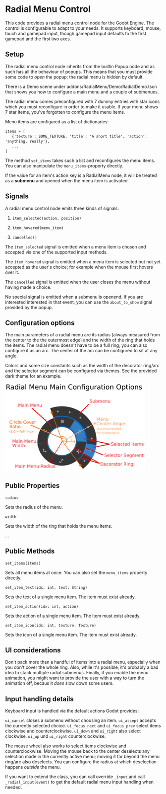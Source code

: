 Radial Menu Control
===================

This code provides a radial menu control node for the Godot Engine. The control
is configurable to adapt to your needs. It supports keyboard, mouse, touch and gamepad 
input, though gamepad input defaults to the first gamepad and the first two axes.


Setup
-----

The radial menu control node inherits from the builtin Popup node and as such has
all the behaviour of popups.  This means that you must provide some code to *open* the popup; the radial menu is hidden by default. 

There is a Demo scene under addons/RadialMenu/Demo/RadialDemo.tscn that shows you how to configure a main menu and a couple of submenues.

The radial menu comes preconfigured with 7 dummy entries with star icons which you must reconfigure in order to make it usable. If your menu shows 7 star items, you've forgotten to configure the menu items.

Menu items are configured as a list of dictionaries:

    items = [
       {'texture': SOME_TEXTURE, 'title': 'A short title', 'action': 'anything, really'},
       ...
    ]

The method `set_items` takes such a list and reconfigures the menu items. You can also
manipulate the `menu_items`-property directly.

If the value for an item's action key is a RadialMenu node, it will be treated as a **submenu** and opened when the menu item is activated.

Signals
-------

A radial menu control node emits three kinds of signals:

   1. `item_selected(action, position)`

   2. `item_hovered(menu_item)`

   3. `cancelled()`

The `item_selected` signal is emitted when a menu item is chosen and 
accepted via one of the supported input methods. 

The `item_hovered` signal is emitted when a menu item is selected but not yet
accepted as the user's choice; for example when the mouse first hovers over it.

The `cancelled` signal is emitted when the user closes the menu without having
made a choice.

No special signal is emitted when a submenu is openend. If you are interested 
interested in that event, you can use the `about_to_show` signal provided by 
the popup.

Configuration options
---------------------

The main parameters of a radial menu are its radius (always measured from the center to the the outermost edge) and the width of the ring that holds the items. The radial menu doesn't have to be a full ring; you can also configure it as an arc. The center of the arc can be configured to sit at any angle.

Colors and some size constants such as the width of the decorator ring/arc and the selector segment can be configured via themes. See the provided dark theme for an example.

<img src="doc/config-naming.svg.png" width="450px">


Public Properties
-----------------

    radius 

Sets the radius of the menu.

    width

Sets the width of the ring that holds the menu items.

...


Public Methods
--------------

    set_items(items)

Sets all menu items at once. You can also set the `menu_items` property directly.


    set_item_text(idx: int, text: String)

Sets the text of a single menu item. The item must exist already.

    set_item_action(idx: int, action)

Sets the action of a single menu item. The item must exist already.

    set_item_icon(idx: int, texture: Texture)

Sets the icon of a single menu item. The item must exist already.


UI considerations
-----------------

Don't pack more than a handful of items into a radial menu, especially when you don't cover the whole ring. Also, while it's possible, it's probably a bad idea to stack multiple radial submenus. Finally, if you enable
the menu animation, you might want to provide the user with a way to turn the animation off, becaus it _does_
slow down some users.


Input handling details
----------------------

Keyboard input is handled via the default actions Godot provides:
  
  `ui_cancel` closes a submenu without choosing an item.
  `ui_accept` accepts the currently selected choice.
  `ui_focus_next` and `ui_focus_prev` select items clockwise and counterclockwise. `ui_down` and `ui_right` also select clockwise, `ui_up` und `ui_right` counterclockwise.

The mouse wheel also works to select items clockwise and counterclockwise. Moving the mouse back to the center deselects any selection made in the currently active menu; moving it far beyond the menu ring/arc also deselects. You can configure the radius at which deselection happens _outside_ the menu.

If you want to extend the class, you can call override `_input` and call `_radial_input(event)` to get the default radial menu input handling when needed.


